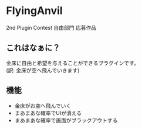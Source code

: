 # FlyingAnvil
2nd Plugin Contest 自由部門 応募作品

## これはなぁに？
金床に自由と希望を与えることができるプラグインです。  
(訳: 金床が空へ飛んでいきます)

## 機能
* 金床がお空へ飛んでいく
* まあまあな確率でUIが消える
* まあまあな確率で画面がブラックアウトする
